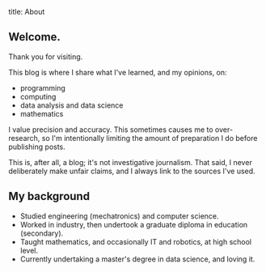 title: About

## Welcome.

Thank you for visiting.

This blog is where I share what I've learned, and my opinions, on:

- programming
- computing
- data analysis and data science
- mathematics

I value precision and accuracy. This sometimes causes me to over-research, so I'm intentionally limiting the amount of preparation I do before publishing posts. 

This is, after all, a blog; it's not investigative journalism. That said, I never deliberately make unfair claims, and I always link to the sources I've used.

## My background

- Studied engineering (mechatronics) and computer science. 
- Worked in industry, then undertook a graduate diploma in education (secondary).
- Taught mathematics, and occasionally IT and robotics, at high school level.
- Currently undertaking a master's degree in data science, and loving it. 


